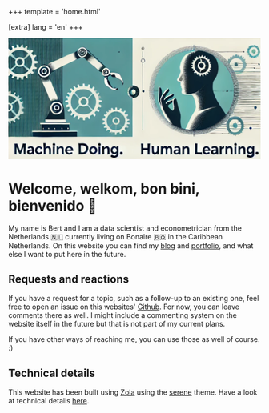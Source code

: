 +++
template = 'home.html'

[extra]
lang = 'en'
+++

![entry.png](entry.png)

# Welcome, welkom, bon bini, bienvenido 👋

My name is Bert and I am a data scientist and econometrician from the Netherlands 🇳🇱 currently living on Bonaire 🇧🇶 in the
Caribbean Netherlands. On this website you can find my [blog](posts) and [portfolio](portfolio), and what else I 
want to put here in the future.

## Requests and reactions

If you have a request for a topic, such as a follow-up to an existing one, feel free to open an issue on this websites'
[Github](https://github.com/debruijn/personal_website). For now, you can leave comments there as well. I might include
a commenting system on the website itself in the future but that is not part of my current plans.

If you have other ways of reaching me, you can use those as well of course. :)

## Technical details

This website has been built using [Zola](https://www.getzola.org/) using the 
[serene](https://github.com/isunjn/serene) theme. Have a look at technical details 
[here](https://github.com/debruijn/debruijn.github.io).
